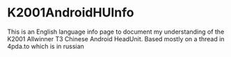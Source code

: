 # K2001AndroidHUInfo
This is an English language info page to document my understanding of the K2001 Allwinner T3 Chinese Android HeadUnit. Based mostly on a thread in 4pda.to which is in russian
